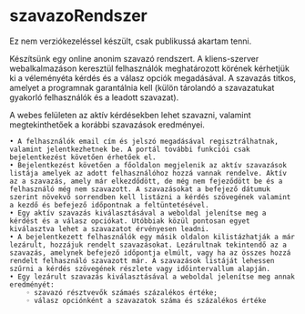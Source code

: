 # szavazoRendszer

Ez nem verziókezeléssel készült, csak publikussá akartam tenni.

Készítsünk egy online anonim szavazó rendszert. 
A kliens-szerver webalkalmazáson keresztül felhasználók meghatározott körének kérhetjük ki a véleményéta kérdés és a válasz opciók megadásával. 
A szavazás titkos, amelyet a programnak garantálnia kell (külön tárolandó a szavazatukat gyakorló felhasználók és a leadott szavazat).

A webes felületen az aktív kérdésekben lehet szavazni, valamint megtekinthetőek a korábbi szavazások eredményei.

    • A felhasználók email cím és jelszó megadásával regisztrálhatnak, valamint jelentkezhetnek be. A portál további funkciói csak bejelentkezést követően érhetőek el.
    • Bejelentkezést követően a főoldalon megjelenik az aktív szavazások listája amelyek az adott felhasználóhoz hozzá vannak rendelve. Aktív az a szavazás, amely már elkezdődött, de még nem fejeződött be és a felhasználó még nem szavazott. A szavazásokat a befejező dátumuk szerint növekvő sorrendben kell listázni a kérdés szövegének valamint a kezdő és befejező időpontnak a feltüntetésével.
    • Egy aktív szavazás kiválasztásával a weboldal jelenítse meg a kérdést és a válasz opciókat. Utóbbiak közül pontosan egyet kiválasztva lehet a szavazatot érvényesen leadni.
    • A bejelentkezett felhasználók egy másik oldalon kilistázhatják a már lezárult, hozzájuk rendelt szavazásokat. Lezárultnak tekintendő az a szavazás, amelynek befejező időpontja elmúlt, vagy ha az összes hozzá rendelt felhasználó szavazott már. A szavazások listáját lehessen szűrni a kérdés szövegének részlete vagy időintervallum alapján.
    • Egy lezárult szavazás kiválasztásával a weboldal jelenítse meg annak eredményét:
        ◦ szavazó résztvevők számaés százalékos értéke;
        ◦ válasz opciónként a szavazatok száma és százalékos értéke 
